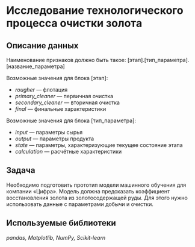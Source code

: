 # Исследование технологического процесса очистки золота


## Описание данных

Наименование признаков должно быть такое:
[этап].[тип_параметра].[название_параметра]

Возможные значения для блока [этап]:
- *rougher* — флотация
- *primary_cleaner* — первичная очистка
- *secondary_cleaner* — вторичная очистка
- *final* — финальные характеристики

Возможные значения для блока [тип_параметра]:
- *input* — параметры сырья
- *output* — параметры продукта
- *state* — параметры, характеризующие текущее состояние этапа
- *calculation* — расчётные характеристики

## Задача

Необходимо подготовить прототип модели машинного обучения для компании «Цифра». Модель должна предсказать коэффициент восстановления золота из золотосодержащей руды. Для этого нужно использовать данные с параметрами добычи и очистки.

## Используемые библиотеки

*pandas, Matplotlib, NumPy, Scikit-learn*
